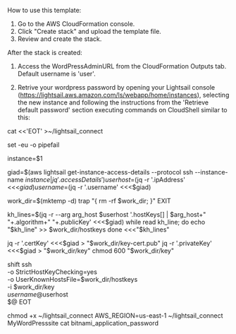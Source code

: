 How to use this template:

1. Go to the AWS CloudFormation console.
2. Click "Create stack" and upload the template file.
3. Review and create the stack.

After the stack is created:

1. Access the WordPressAdminURL from the CloudFormation Outputs tab. Default username is 'user'.

2. Retrive your wordpress password by opening your Lightsail console (https://lightsail.aws.amazon.com/ls/webapp/home/instances), selecting the new instance and following the instructions from the 'Retrieve default password' section executing commands on CloudShell similar to this:

cat <<'EOT' >~/lightsail_connect

set -eu -o pipefail

instance=$1

giad=$(aws lightsail get-instance-access-details --protocol ssh --instance-name $instance | jq '.accessDetails')
userhost=$(jq -r '.ipAddress' <<<$giad)
username=$(jq -r '.username' <<<$giad)

work_dir=$(mktemp -d)
trap "{ rm -rf $work_dir; }" EXIT

kh_lines=$(jq -r --arg arg_host $userhost '.hostKeys[] | $arg_host+" "+.algorithm+" "+.publicKey' <<<$giad)
while read kh_line; do
  echo "$kh_line" >> $work_dir/hostkeys
done <<<"$kh_lines"

jq -r '.certKey'    <<<$giad > "$work_dir/key-cert.pub"
jq -r '.privateKey' <<<$giad > "$work_dir/key"
chmod 600 "$work_dir/key"

shift
ssh \
  -o StrictHostKeyChecking=yes \
  -o UserKnownHostsFile=$work_dir/hostkeys \
  -i $work_dir/key \
  $username@$userhost \
  $@
EOT

chmod +x ~/lightsail_connect
AWS_REGION=us-east-1 ~/lightsail_connect MyWordPresssite 
cat bitnami_application_password
